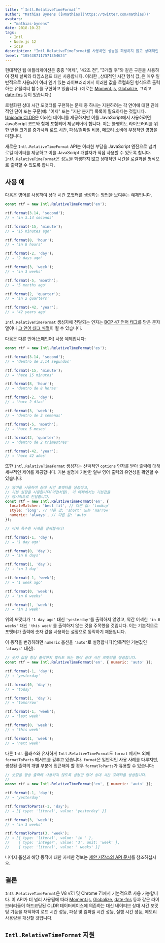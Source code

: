 ```yaml
---
title: "`Intl.RelativeTimeFormat`"
author: "Mathias Bynens ([@mathias](https://twitter.com/mathias))"
avatars:
  - "mathias-bynens"
date: 2018-10-22
tags:
  - Intl
  - Node.js 12
  - io19
description: "Intl.RelativeTimeFormat를 사용하면 성능을 희생하지 않고 상대적인 시간을 로컬화된 형식으로 출력할 수 있습니다."
tweet: "1054387117571354624"
---
```

현대적인 웹 애플리케이션은 종종 &quot;어제&quot;, &quot;42초 전&quot;, &quot;3개월 후&quot;와 같은 구문을 사용하여 전체 날짜와 타임스탬프 대신 사용합니다. 이러한 _상대적인 시간 형식 값_은 매우 일반적으로 사용되어 여러 인기 있는 라이브러리에서 이러한 값을 로컬화된 형식으로 출력하는 유틸리티 함수를 구현하고 있습니다. (예로는 [Moment.js](https://momentjs.com/), [Globalize](https://github.com/globalizejs/globalize), 그리고 [date-fns](https://date-fns.org/docs/) 등이 있습니다.)

<!--truncate-->
로컬화된 상대 시간 포맷터를 구현하는 문제 중 하나는 지원하려는 각 언어에 대한 관례적인 단어 또는 구문(예: &quot;어제&quot; 또는 &quot;지난 분기&quot;) 목록이 필요하다는 것입니다. [Unicode CLDR](http://cldr.unicode.org/)은 이러한 데이터를 제공하지만 이를 JavaScript에서 사용하려면 JavaScript 코드와 함께 포함되어 제공되어야 합니다. 이는 불행히도 라이브러리를 위한 번들 크기를 증가시켜 로드 시간, 파싱/컴파일 비용, 메모리 소비에 부정적인 영향을 미칩니다.

새로운 `Intl.RelativeTimeFormat` API는 이러한 부담을 JavaScript 엔진으로 넘겨 로컬 데이터를 제공하고 이를 JavaScript 개발자가 직접 사용할 수 있도록 합니다. `Intl.RelativeTimeFormat`은 성능을 희생하지 않고 상대적인 시간을 로컬화된 형식으로 출력할 수 있도록 합니다.

## 사용 예

다음은 영어를 사용하여 상대 시간 포맷터를 생성하는 방법을 보여주는 예제입니다.

```js
const rtf = new Intl.RelativeTimeFormat('en');

rtf.format(3.14, 'second');
// → 'in 3.14 seconds'

rtf.format(-15, 'minute');
// → '15 minutes ago'

rtf.format(8, 'hour');
// → 'in 8 hours'

rtf.format(-2, 'day');
// → '2 days ago'

rtf.format(3, 'week');
// → 'in 3 weeks'

rtf.format(-5, 'month');
// → '5 months ago'

rtf.format(2, 'quarter');
// → 'in 2 quarters'

rtf.format(-42, 'year');
// → '42 years ago'
```

`Intl.RelativeTimeFormat` 생성자에 전달되는 인자는 [BCP 47 언어 태그](https://tools.ietf.org/html/rfc5646)를 담은 문자열이나 [그 언어 태그 배열](https://developer.mozilla.org/en-US/docs/Web/JavaScript/Reference/Global_Objects/Intl#Locale_identification_and_negotiation)이 될 수 있습니다.

다음은 다른 언어(스페인어) 사용 예제입니다:

```js
const rtf = new Intl.RelativeTimeFormat('es');

rtf.format(3.14, 'second');
// → 'dentro de 3,14 segundos'

rtf.format(-15, 'minute');
// → 'hace 15 minutos'

rtf.format(8, 'hour');
// → 'dentro de 8 horas'

rtf.format(-2, 'day');
// → 'hace 2 días'

rtf.format(3, 'week');
// → 'dentro de 3 semanas'

rtf.format(-5, 'month');
// → 'hace 5 meses'

rtf.format(2, 'quarter');
// → 'dentro de 2 trimestres'

rtf.format(-42, 'year');
// → 'hace 42 años'
```

또한 `Intl.RelativeTimeFormat` 생성자는 선택적인 `options` 인자를 받아 출력에 대해 세부적인 제어를 제공합니다. 기본 설정에 기반한 일부 영어 출력의 유연성을 확인할 수 있습니다:

```js
// 영어를 사용하여 상대 시간 포맷터를 생성하고,
// 기본 설정을 사용합니다(이전처럼). 이 예제에서는 기본값을
// 명시적으로 전달합니다.
const rtf = new Intl.RelativeTimeFormat('en', {
  localeMatcher: 'best fit', // 다른 값: 'lookup'
  style: 'long', // 다른 값: 'short' 또는 'narrow'
  numeric: 'always', // 다른 값: 'auto'
});

// 이제 특수한 사례를 살펴봅시다!

rtf.format(-1, 'day');
// → '1 day ago'

rtf.format(0, 'day');
// → 'in 0 days'

rtf.format(1, 'day');
// → 'in 1 day'

rtf.format(-1, 'week');
// → '1 week ago'

rtf.format(0, 'week');
// → 'in 0 weeks'

rtf.format(1, 'week');
// → 'in 1 week'
```

위의 포맷터가 `'1 day ago'` 대신 `'yesterday'`를 출력하지 않았고, 약간 어색한 `'in 0 weeks'` 대신 `'this week'`를 출력하지 않는 것을 주목했을 것입니다. 이는 기본적으로 포맷터가 출력에 숫자 값을 사용하는 설정으로 동작하기 때문입니다.

이 동작을 변경하려면 `numeric` 옵션을 `'auto'`로 설정합니다(암묵적인 기본값인 `'always'` 대신):

```js
// 숫자 값을 항상 출력하지 않아도 되는 영어 상대 시간 포맷터를 생성합니다.
const rtf = new Intl.RelativeTimeFormat('en', { numeric: 'auto' });

rtf.format(-1, 'day');
// → 'yesterday'

rtf.format(0, 'day');
// → 'today'

rtf.format(1, 'day');
// → 'tomorrow'

rtf.format(-1, 'week');
// → 'last week'

rtf.format(0, 'week');
// → 'this week'

rtf.format(1, 'week');
// → 'next week'
```

다른 `Intl` 클래스와 유사하게 `Intl.RelativeTimeFormat`도 `format` 메서드 외에 `formatToParts` 메서드를 갖추고 있습니다. `format`은 일반적인 사용 사례를 다루지만, 생성된 출력의 개별 부분에 접근해야 할 경우 `formatToParts`가 유용할 수 있습니다:

```js
// 숫값을 항상 출력에 사용하지 않도록 설정한 영어 상대 시간 포매터를 생성합니다.
//
const rtf = new Intl.RelativeTimeFormat('en', { numeric: 'auto' });

rtf.format(-1, 'day');
// → 'yesterday'

rtf.formatToParts(-1, 'day');
// → [{ type: 'literal', value: 'yesterday' }]

rtf.format(3, 'week');
// → 'in 3 weeks'

rtf.formatToParts(3, 'week');
// → [{ type: 'literal', value: 'in ' },
//    { type: 'integer', value: '3', unit: 'week' },
//    { type: 'literal', value: ' weeks' }]
```

나머지 옵션과 해당 동작에 대한 자세한 정보는 [제안 저장소의 API 문서](https://github.com/tc39/proposal-intl-relative-time#api)를 참조하십시오.

## 결론

`Intl.RelativeTimeFormat`은 V8 v7.1 및 Chrome 71에서 기본적으로 사용 가능합니다. 이 API가 더 널리 사용됨에 따라 [Moment.js](https://momentjs.com/), [Globalize](https://github.com/globalizejs/globalize), [date-fns](https://date-fns.org/docs/) 등과 같은 라이브러리들이 하드코딩된 CLDR 데이터베이스에 의존하는 대신 네이티브 상대 시간 포맷팅 기능을 채택하여 로드 시간 성능, 파싱 및 컴파일 시간 성능, 실행 시간 성능, 메모리 사용량을 개선할 것입니다.

## `Intl.RelativeTimeFormat` 지원

<feature-support chrome="71 /blog/v8-release-71#javascript-language-features"
                 firefox="65"
                 safari="14"
                 nodejs="12 https://twitter.com/mathias/status/1120700101637353473"
                 babel="no"></feature-support>
